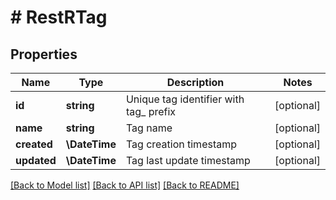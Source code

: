 # # RestRTag

## Properties

Name | Type | Description | Notes
------------ | ------------- | ------------- | -------------
**id** | **string** | Unique tag identifier with tag_ prefix | [optional]
**name** | **string** | Tag name | [optional]
**created** | **\DateTime** | Tag creation timestamp | [optional]
**updated** | **\DateTime** | Tag last update timestamp | [optional]

[[Back to Model list]](../../README.md#models) [[Back to API list]](../../README.md#endpoints) [[Back to README]](../../README.md)
